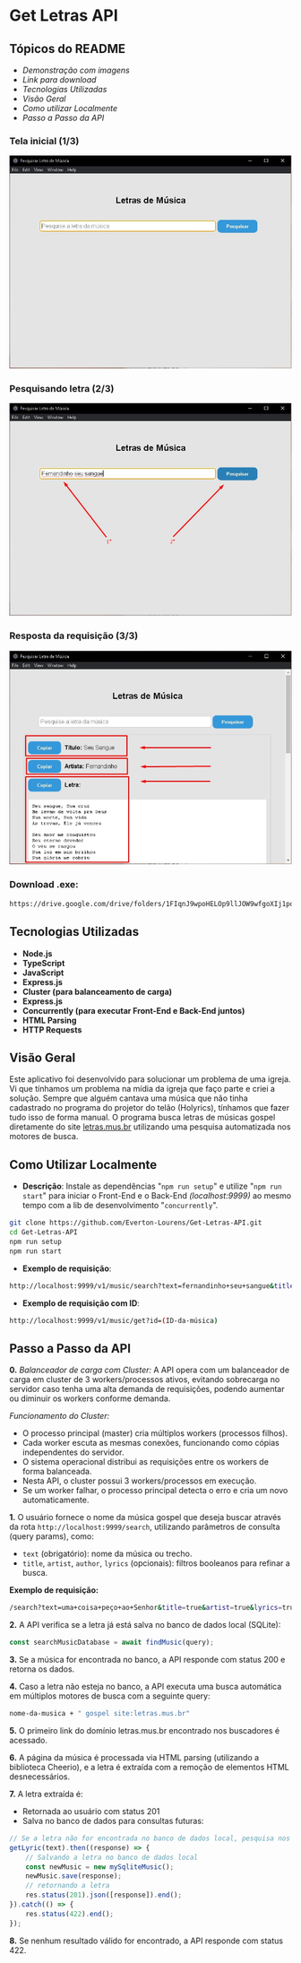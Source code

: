 # Get Letras API

## Tópicos do README
- *Demonstração com imagens*
- *Link para download*
- *Tecnologias Utilizadas*
- *Visão Geral*
- *Como utilizar Localmente*
- *Passo a Passo da API*

### Tela inicial (1/3)
![Tela inicial](./frontend/public/img/exemple1.jpg)

### Pesquisando letra (2/3)
![Pesquisando letra](./frontend/public/img/exemple2.jpg)

### Resposta da requisição (3/3)
![Resposta](./frontend/public/img/exemple3.jpg)

### Download .exe:
  ```bash
  https://drive.google.com/drive/folders/1FIqnJ9wpoHELOp9llJOW9wfgoXIj1po0?usp=sharing
  ```

## Tecnologias Utilizadas
- **Node.js**
- **TypeScript**
- **JavaScript**
- **Express.js**
- **Cluster (para balanceamento de carga)**
- **Express.js**
- **Concurrently (para executar Front-End e Back-End juntos)**
- **HTML Parsing**
- **HTTP Requests**

## Visão Geral
Este aplicativo foi desenvolvido para solucionar um problema de uma igreja.
Vi que tínhamos um problema na mídia da igreja que faço parte e criei a solução.
Sempre que alguém cantava uma música que não tinha cadastrado no programa do projetor do telão (Holyrics), tínhamos que fazer tudo isso de forma manual.
O programa busca letras de músicas gospel diretamente do site [letras.mus.br](https://www.letras.mus.br/) utilizando uma pesquisa automatizada nos motores de busca.

## Como Utilizar Localmente
- **Descrição**: Instale as dependências "`npm run setup`" e utilize "`npm run start`" para iniciar o Front-End e o Back-End *(localhost:9999)* ao mesmo tempo com a lib de desenvolvimento "`concurrently`".

```bash
git clone https://github.com/Everton-Lourens/Get-Letras-API.git
cd Get-Letras-API
npm run setup
npm run start
```

- **Exemplo de requisição**:
```bash
http://localhost:9999/v1/music/search?text=fernandinho+seu+sangue&title=true&lyrics=true
```

- **Exemplo de requisição com ID**:
```bash
http://localhost:9999/v1/music/get?id=(ID-da-música)
```
## Passo a Passo da API

**0.** *Balanceador de carga com Cluster:*
A API opera com um balanceador de carga em cluster de 3 workers/processos ativos, evitando sobrecarga no servidor caso tenha uma alta demanda de requisições, podendo aumentar ou diminuir os workers conforme demanda.

*Funcionamento do Cluster:*
- O processo principal (master) cria múltiplos workers (processos filhos).
- Cada worker escuta as mesmas conexões, funcionando como cópias independentes do servidor.
- O sistema operacional distribui as requisições entre os workers de forma balanceada.
- Nesta API, o cluster possui 3 workers/processos em execução.
- Se um worker falhar, o processo principal detecta o erro e cria um novo automaticamente.

**1.** O usuário fornece o nome da música gospel que deseja buscar através da rota `http://localhost:9999/search`, utilizando parâmetros de consulta (query params), como:

   - `text` (obrigatório): nome da música ou trecho.
   - `title`, `artist`, `author`, `lyrics` (opcionais): filtros booleanos para refinar a busca.

   **Exemplo de requisição:**

```bash
/search?text=uma+coisa+peço+ao+Senhor&title=true&artist=true&lyrics=true
```

**2.** A API verifica se a letra já está salva no banco de dados local (SQLite):

```ts
const searchMusicDatabase = await findMusic(query);
```

**3.** Se a música for encontrada no banco, a API responde com status 200 e retorna os dados.

**4.** Caso a letra não esteja no banco, a API executa uma busca automática em múltiplos motores de busca com a seguinte query:

```bash
nome-da-musica + " gospel site:letras.mus.br"
```

**5.** O primeiro link do domínio letras.mus.br encontrado nos buscadores é acessado.

**6.** A página da música é processada via HTML parsing (utilizando a biblioteca Cheerio), e a letra é extraída com a remoção de elementos HTML desnecessários.

**7.** A letra extraída é:
  - Retornada ao usuário com status 201
  - Salva no banco de dados para consultas futuras:

```ts
// Se a letra não for encontrada no banco de dados local, pesquisa nos motores de busca
getLyric(text).then((response) => {
    // Salvando a letra no banco de dados local
    const newMusic = new mySqliteMusic();
    newMusic.save(response);
    // retornando a letra
    res.status(201).json([response]).end();
}).catch(() => {
    res.status(422).end();
});
```

**8.** Se nenhum resultado válido for encontrado, a API responde com status 422.